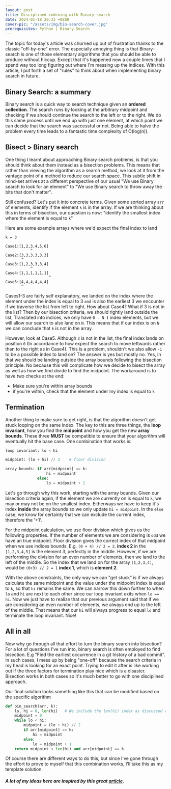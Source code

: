 ```yaml
---
layout: post
title: Disciplined indexing with Binary-search
date: 2024-01-18 20:33 +0800
cover-pic: "/assets/img/bin-search-cover.jpg"
prerequisites: Python | Binary Search
---
```

The topic for today's article was churned up out of frustration thanks
to the classic "off-by-one" error. The especially annoying thing is
that Binary-search is one of those elementary algorithms that you
should be able to produce without hiccup. Except that it's happened
now a couple times that I spend way too long figuring out where I'm
messing up the indices. With this article, I put forth a set of
"rules" to think about when implementing binary search in future.

## Binary Search: a summary
Binary search is a quick way to search technique given an **ordered
collection**. The search runs by looking at the arbitrary midpoint and
checking if we should continue the search to the left or to the
right. We do this same process until we end up with just one element,
at which point we can decide that the search was successful or
not. Being able to halve the problem every time leads to a fantastic
time complexity of O(log(n)).

## Bisect > Binary search
One thing I learnt about approaching Binary search problems, is that
you should think about them instead as a bisection problems. This
means that rather than viewing the algorithm as a search method, we
look at it from the vantage point of a method to reduce our search
space. This subtle shift in mind-set arrives at a different
perspective of our usual "We use Binary search to look for an element"
to "We use Binary search to throw away the bits that don't matter".

Still confused? Let's put it into concrete terms. Given some sorted
array `arr` of elements, identify if the element `k` is in the
array. If we are thinking about this in terms of bisection, our
question is now: "identify the smallest index where the element is
equal to `k`"

Here are some example arrays where we'd expect the final index to land
``` text
k = 3

Case1:[1,2,3,4,5,6]
           ^
Case2:[3,3,3,3,3,3]
       ^
Case3:[1,2,3,3,3,4]
           ^
Case4:[1,1,1,1,1,1]
                   ^
Case5:[4,4,4,4,4,4]
       ^
```

Cases1-3 are fairly self explanatory, we landed on the index where the
element under the index is equal to 3 `and` is also the earliest 3 we
encounter if we traverse the list from left to right. How about Case4?
What if 3 is not in the list? Then by our bisection criteria, we
should rightly land outside the list, Translated into indices, we only
have `0 - N-1` index elements, but we will allow our search to also
land on `N`. This means that if our index is on `N` we can conclude
that `k` is not in the array.

However, look at Case5. Although `3` is not in the list, the final
index lands on position `0` (In accordance to how expect the search to
move leftwards rather than to the right as in Case4). This is a
problem, shouldn't we also allow `-1` to be a possible index to land
on? The answer is yes but mostly no. Yes, in that we should be landing
outside the array bounds following the bisection principle. No because
this will complicate how we decide to bisect the array as well as how
we find divide to find the midpoint. The workaround is to have two
checks at the end:

- Make sure you're within array bounds
- if you're within, check that the element under my index is equal to
  `k`

## Termination
Another thing to make sure to get right, is that the algorithm doesn't
get stuck looping on the same index. The key to this are three things,
the **loop invariant**, how you find the **midpoint** and how you get the
new **array bounds**. These three **MUST** be compatible to ensure
that your algorithm will eventually hit the base case. One combination
that works is:

``` python
loop invariant: lo < hi

midpoint: (lo + hi) // 2    # floor division

array bounds: if arr[midpoint] == k:
                  hi = midpoint
              else:
                  lo = midpoint + 1
```

Let's go through why this work, starting with the array bounds. Given
our bisection criteria again, if the element we are currently on is
equal to `k`, we may or may not be on the smallest index. Eitherways
we have to keep it's index **inside** the array bounds so we only
update `hi = midpoint`. In the `else` case, we know for certainty that
we can exclude the current index, therefore the '+1'.

For the midpoint calculation, we use floor division which gives us the
following properties. If the number of elements we are considering is
`odd` we have an true midpoint. Floor division gives the correct index
of that midpoint when we use indices bounds. E.g. `(0 + 4) // 2 = 2`.
**index 2** in the `[1,2,3,4,5]` is the element 3, perfectly in the
middle. However, if we are performing the division for an even number
of elements, then we land to the left of the middle. So the index that
we land on for the array `[1,2,3,4]`, would be `(0+3) // 2 = 1`
**index 1**, which is **element 2**.

With the above constraints, the only way we can "get stuck" is if we
always calculate the same midpoint and the value under the midpoint
index is equal to `k`, so that `hi` remains the same. We can narrow
this down further to when `lo` and `hi` are next to each other since
our loop invariant exits when `lo == hi`. Now we just have to realize
that our previous argument said that if we are considering an even
number of elements, we always end up to the left of the middle. That
means that our `hi` will always progress to equal `lo` and terminate
the loop invariant. Nice!

## All in all
Now why go through all that effort to turn the binary search into
bisection? For a lot of questions I've run into, binary search is
often employed to find bisection. E.g "Find the earliest occurrence in
a git history of a bad commit". In such cases, I mess up by being
"one-off" because the search criteria in my head is looking for an
exact point. Trying to edit it after is like working out if the three
factors for termination play nice which is a disaster. Bisection works
in both cases so it's much better to go with one disciplined approach.

Our final solution looks something like this that can be modified
based on the specific algorithm

``` python
def bin_search(arr, k):
    lo, hi = 0, len(hi)   # We include the len(hi) index as discussed earlier
    midpoint = 0
    while lo < hi:
        midpoint = (lo + hi) // 2
        if arr[midpoint] == k:
            hi = midpoint
        else:
            lo = midpoint + 1
    return midpoint < len(hi) and arr[midpoint] == k
```

Of course there are different ways to do this, but since I've gone
through the effort to prove to myself that this combination works,
I'll take this as my template solution.

##### A lot of my ideas here are inspired by this great [article][article].

[article]: http://coldattic.info/post/95/
